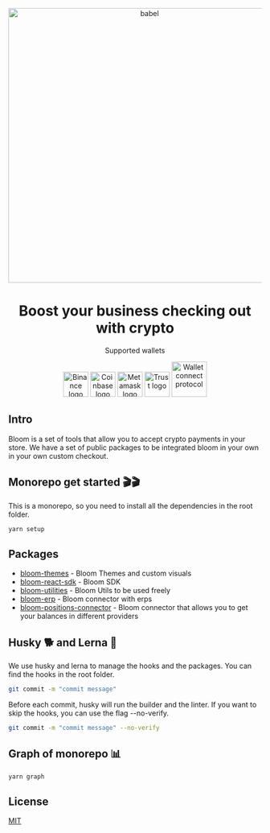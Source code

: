 <p align="center">
  <a href="https://www.bloom.trade/">
    <img alt="babel" src="https://www.bloom.trade/logo.svg" width="546">
  </a>
</p>

<h1 align="center">
  Boost your business checking out with crypto
</h1>

<p align="center">Supported wallets</p>

<p align="center">
  <a href="https://www.binance.com/en"><img alt="Binance logo" src="https://upload.wikimedia.org/wikipedia/commons/thumb/e/e8/Binance_Logo.svg/2048px-Binance_Logo.svg.png" width="50" /></a>
  <a href="https://www.coinbase.com/"><img alt="Coinbase logo" src="https://i.seadn.io/gae/YW6CQaHLhbh4FydpShgQUqBU_RJUqpeYh9twG3BB8PlwgSjyucmWVlEeddKjLXChk7CSHDUEcTjIAlHRMtT8_ztOm5QjU08Q7KqImw?auto=format&w=1000" width="50" /></a>
  <a href="https://metamask.io/"><img alt="Metamask logo" src="https://upload.wikimedia.org/wikipedia/commons/thumb/3/36/MetaMask_Fox.svg/2048px-MetaMask_Fox.svg.png" width="50" /></a>
   <a href="https://trustwallet.com/"><img alt="Trust logo" src="https://trustwallet.com/assets/images/media/assets/TWT.png" width="50" /></a>
   <a href="https://walletconnect.com/"><img alt="Wallet connect protocol" src="https://workablehr.s3.amazonaws.com/uploads/account/open_graph_logo/492879/social?1667288171000" width="70" /></a>
</p>

## Intro

Bloom is a set of tools that allow you to accept crypto payments in your store. We have a set of public packages to be integrated bloom in your own in your own custom checkout.

## Monorepo get started 🎬🎬

This is a monorepo, so you need to install all the dependencies in the root folder.

```bash
yarn setup
```

## Packages

- [bloom-themes](./packages/bloom-themes) - Bloom Themes and custom visuals
- [bloom-react-sdk](./packages/bloom-react-sdk) - Bloom SDK
- [bloom-utilities](./packages/bloom-utilities) - Bloom Utils to be used freely
- [bloom-erp](./packages/bloom-erp) - Bloom connector with erps
- [bloom-positions-connector](./packages/bloom-positions-connector) - Bloom connector that allows you to get your balances in different providers

## Husky 🐕 and Lerna 🐉

We use husky and lerna to manage the hooks and the packages. You can find the hooks in the root folder.

```bash
git commit -m "commit message"
```

Before each commit, husky will run the builder and the linter. If you want to skip the hooks, you can use the flag --no-verify.

```bash
git commit -m "commit message" --no-verify
```

## Graph of monorepo 📊

```bash
yarn graph
```

## License

[MIT](./LICENSE)

